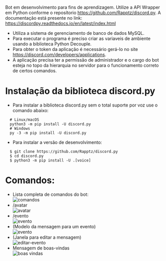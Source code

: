Bot em desenvolvimento para fins de aprendizagem. Utilize a API Wrapper em Python conforme o reposítorio https://github.com/Rapptz/discord.py. A documentação está presente no link: https://discordpy.readthedocs.io/en/latest/index.html
* Utiliza a sistema de gerenciamento de banco de dados MySQL.
* Para executar o programa é preciso criar as variaveis de ambiente usando a biblioteca Python Decouple.
* Para obter o token da aplicação é necessário gerá-lo no site https://discord.com/developers/applications.
* A aplicação precisa ter a permissão de administrador e o cargo do bot esteja no topo da hierarquia no servidor para o funcionamento correto de certos comandos.
# Instalação da biblioteca discord.py
* Para instalar a biblioteca discord.py sem o total suporte por voz use o comando abaixo:
```
  # Linux/macOS
  python3 -m pip install -U discord.py
  # Windows
  py -3 -m pip install -U discord.py
```
* Para instalar a versão de desenvolvimento:
```
  $ git clone https://github.com/Rapptz/discord.py
  $ cd discord.py
  $ python3 -m pip install -U .[voice]
```
# Comandos:

* Lista completa de comandos do bot:  
![comandos](https://github.com/user-attachments/assets/ae5bbc6c-ef94-4e2e-9157-ff4462e5b687)
* /avatar  
![avatar](https://github.com/hptsilva/ATLAS-DISCORD-BOT/assets/41704578/cdc2f988-8361-4b1f-98b8-6314ca9acb9c)
* /evento  
![evento](https://github.com/user-attachments/assets/a0646983-12e9-49b3-9c7e-96d5288fc639)
* (Modelo da mensagem para um evento)  
![evento](https://github.com/user-attachments/assets/9ec40bf3-c5cb-4d90-9471-a2189630007f)
* (Janela para editar a mensagem)  
![editar-evento](https://github.com/user-attachments/assets/5d6306e1-3893-4d70-86a2-2c12606b09cc)
* Mensagem de boas-vindas  
![boas vindas](https://github.com/user-attachments/assets/7e5db295-7013-4731-afe4-99db37baec08)

